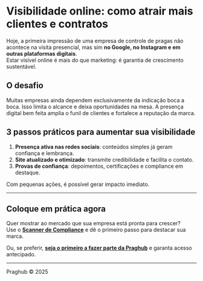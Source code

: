 # Visibilidade online: como atrair mais clientes e contratos

Hoje, a primeira impressão de uma empresa de controle de pragas não acontece na visita presencial, 
mas sim **no Google, no Instagram e em outras plataformas digitais**.  
Estar visível online é mais do que marketing: é garantia de crescimento sustentável.

## O desafio
Muitas empresas ainda dependem exclusivamente da indicação boca a boca. Isso limita 
o alcance e deixa oportunidades na mesa. A presença digital bem feita amplia o funil de clientes 
e fortalece a reputação da marca.

## 3 passos práticos para aumentar sua visibilidade
1. **Presença ativa nas redes sociais**: conteúdos simples já geram confiança e lembrança.  
2. **Site atualizado e otimizado**: transmite credibilidade e facilita o contato.  
3. **Provas de confiança**: depoimentos, certificações e compliance em destaque.  

Com pequenas ações, é possível gerar impacto imediato.

---

## Coloque em prática agora
Quer mostrar ao mercado que sua empresa está pronta para crescer?  
Use o **[Scanner de Compliance](#)** e dê o primeiro passo para destacar sua marca.  

Ou, se preferir, **[seja o primeiro a fazer parte da Praghub](#)** e garanta acesso antecipado.

---

Praghub © 2025
